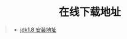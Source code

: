<h1 align = "center">在线下载地址</h1>

> - [jdk1.8 安装地址](https://www.oracle.com/java/technologies/downloads/)
